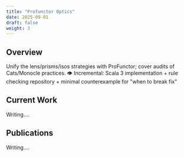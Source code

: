 ```yaml
---
title: "Profunctor Optics"
date: 2025-09-01
draft: false
weight: 3
---
```


## Overview
Unify the lens/prisms/isos strategies with ProFunctor; cover audits of Cats/Monocle practices. 👁️
Incremental: Scala 3 implementation + rule checking repository + minimal counterexample for "when to break fix"

## Current Work
Writing....

## Publications
Writing....